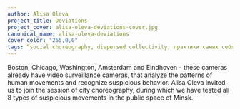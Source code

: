 ```yaml
---
author: Alisa Oleva
project_title: Deviations
project_cover: alisa-oleva-deviations-cover.jpg
canonical_name: alisa-oleva-deviations
cover_color: "255,0,0"
tags: “social choreography, dispersed collectivity, практики самих себя, 8-BIT DESIRE”
---
```


Boston, Chicago, Washington, Amsterdam and Eindhoven - these cameras already have video surveillance cameras, that analyze the patterns of human movements and recognize suspicious behavior. Alisa Oleva invited us to join the session of city choreography, during which we have tested all 8 types of suspicious movements in the public space of Minsk.
